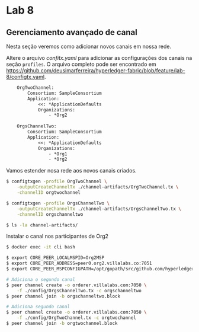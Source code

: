 # Lab 8

## Gerenciamento avançado de canal
Nesta seção veremos como adicionar novos canais em nossa rede.

Altere o arquivo _confitx.yaml_ para adicionar as configurações dos canais na seção ``profiles``. O arquivo completo pode ser encontrado em https://github.com/deusimarferreira/hyperledger-fabric/blob/feature/lab-8/configtx.yaml.

~~~txt
    OrgTwoChannel:
        Consortium: SampleConsortium
        Application:
            <<: *ApplicationDefaults
            Organizations:
                - *Org2
                
    OrgsChannelTwo:
        Consortium: SampleConsortium
        Application:
            <<: *ApplicationDefaults
            Organizations:
                - *Org1
                - *Org2
~~~

Vamos estender nosa rede aos novos canais criados.
~~~sh
$ configtxgen -profile OrgTwoChannel \
    -outputCreateChannelTx ./channel-artifacts/OrgTwoChannel.tx \
    -channelID orgtwochannel

$ configtxgen -profile OrgsChannelTwo \
    -outputCreateChannelTx ./channel-artifacts/OrgsChannelTwo.tx \
    -channelID orgschanneltwo

$ ls -la channel-artifacts/
~~~

Instalar o canal nos participantes de Org2
~~~sh
$ docker exec -it cli bash

$ export CORE_PEER_LOCALMSPID=Org2MSP
$ export CORE_PEER_ADDRESS=peer0.org2.villalabs.co:7051
$ export CORE_PEER_MSPCONFIGPATH=/opt/gopath/src/github.com/hyperledger/fabric/peer/crypto/peerOrganizations/org2.villalabs.co/users/Admin\@org2.villalabs.co/msp

# Adiciona o segundo canal
$ peer channel create -o orderer.villalabs.com:7050 \
    -f ./config/OrgsChannelTwo.tx -c orgschanneltwo
$ peer channel join -b orgschanneltwo.block

# Adiciona segundo canal
$ peer channel create -o orderer.villalabs.com:7050 \
    -f ./config/OrgTwoChannel.tx -c orgtwochannel
$ peer channel join -b orgtwochannel.block
~~~